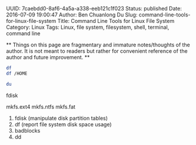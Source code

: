 UUID: 7caebdd0-8af6-4a5a-a338-eeb121c1f023
Status: published
Date: 2016-07-09 19:00:47
Author: Ben Chuanlong Du
Slug: command-line-tools-for-linux-file-system
Title: Command Line Tools for Linux File System
Category: Linux
Tags: Linux, file system, filesystem, shell, terminal, command line

**
Things on this page are
fragmentary and immature notes/thoughts of the author.
It is not meant to readers
but rather for convenient reference of the author and future improvement.
**

```sh
df
df /HOME
```

```sh
du
```

fdisk

mkfs.ext4
mkfs.ntfs
mkfs.fat

1. fdisk (manipulate disk partition tables)
2. df (report file system disk space usage)
3. badblocks
4. dd
